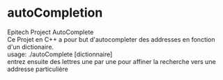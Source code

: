 # autoCompletion<br/>
Epitech Project AutoComplete <br/>
Ce Projet en C++ a pour but d'autocompleter des addresses en fonction d'un dictionaire.<br/>
usage: ./autoComplete \[dictionnaire] <br/>
entrez ensuite des lettres une par une pour affiner la recherche vers une addresse particulière
